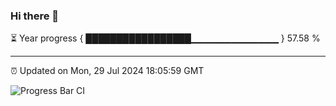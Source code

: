 ### Hi there 👋

⏳ Year progress { █████████████████▁▁▁▁▁▁▁▁▁▁▁▁▁ } 57.58 %

---

⏰ Updated on Mon, 29 Jul 2024 18:05:59 GMT

![Progress Bar CI](https://github.com/liununu/liununu/workflows/Progress%20Bar%20CI/badge.svg)
